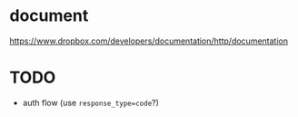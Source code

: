 # document

https://www.dropbox.com/developers/documentation/http/documentation

# TODO

* auth flow (use `response_type=code`?)